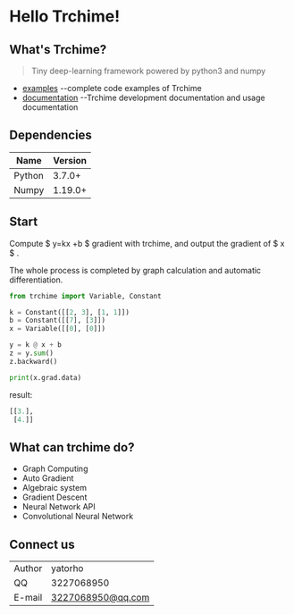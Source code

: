 # Hello Trchime!

## What's Trchime?

> Tiny deep-learning framework powered by python3  and numpy

* [examples](examples/) --complete code examples of Trchime
* [documentation](docs.md) --Trchime development documentation and usage documentation

## Dependencies

| Name   | Version |
| ------ | ------- |
| Python | 3.7.0+  |
| Numpy  | 1.19.0+ |

## Start

Compute $ y=kx +b $​ gradient with trchime, and output the gradient of  $ x $​ .

The whole process is completed by graph calculation and automatic differentiation.

``` python	
from trchime import Variable, Constant

k = Constant([[2, 3], [1, 1]])
b = Constant([[7], [3]])
x = Variable([[0], [0]])

y = k @ x + b
z = y.sum()
z.backward()

print(x.grad.data)
```

result:

``` python
[[3.],
 [4.]]
```

## What can trchime do?

* Graph Computing
* Auto Gradient
* Algebraic system
* Gradient Descent
* Neural Network API
* Convolutional Neural Network

## Connect us

|        |                         |
| ------ | ----------------------- |
| Author | yatorho                 |
| QQ     | 3227068950              |
| E-mail | 3227068950@qq.com |





